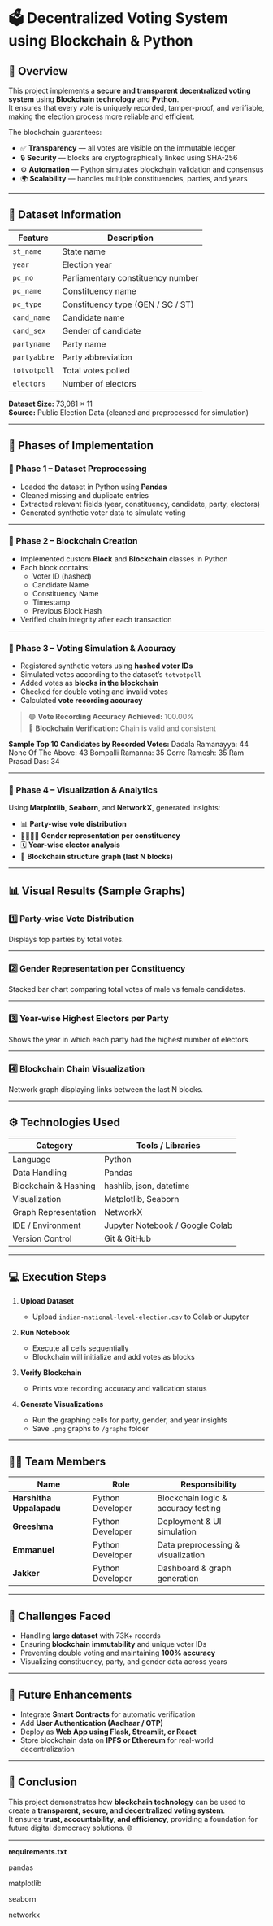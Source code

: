 # 🗳️ Decentralized Voting System using Blockchain & Python

## 📘 Overview
This project implements a **secure and transparent decentralized voting system** using **Blockchain technology** and **Python**.  
It ensures that every vote is uniquely recorded, tamper-proof, and verifiable, making the election process more reliable and efficient.

The blockchain guarantees:  
- ✅ **Transparency** — all votes are visible on the immutable ledger  
- 🔒 **Security** — blocks are cryptographically linked using SHA-256  
- ⚙️ **Automation** — Python simulates blockchain validation and consensus  
- 🌍 **Scalability** — handles multiple constituencies, parties, and years  

---

## 📂 Dataset Information

| Feature | Description |
|----------|-------------|
| `st_name` | State name |
| `year` | Election year |
| `pc_no` | Parliamentary constituency number |
| `pc_name` | Constituency name |
| `pc_type` | Constituency type (GEN / SC / ST) |
| `cand_name` | Candidate name |
| `cand_sex` | Gender of candidate |
| `partyname` | Party name |
| `partyabbre` | Party abbreviation |
| `totvotpoll` | Total votes polled |
| `electors` | Number of electors |

**Dataset Size:** 73,081 × 11  
**Source:** Public Election Data (cleaned and preprocessed for simulation)

---

## 🧮 Phases of Implementation

### 🔹 Phase 1 – Dataset Preprocessing
- Loaded the dataset in Python using **Pandas**  
- Cleaned missing and duplicate entries  
- Extracted relevant fields (year, constituency, candidate, party, electors)  
- Generated synthetic voter data to simulate voting

---

### 🔹 Phase 2 – Blockchain Creation
- Implemented custom **Block** and **Blockchain** classes in Python  
- Each block contains:
  - Voter ID (hashed)
  - Candidate Name
  - Constituency Name
  - Timestamp
  - Previous Block Hash  
- Verified chain integrity after each transaction

---

### 🔹 Phase 3 – Voting Simulation & Accuracy
- Registered synthetic voters using **hashed voter IDs**  
- Simulated votes according to the dataset’s `totvotpoll`  
- Added votes as **blocks in the blockchain**  
- Checked for double voting and invalid votes  
- Calculated **vote recording accuracy**  

> 🟢 **Vote Recording Accuracy Achieved:** 100.00%  
> 🔐 **Blockchain Verification:** Chain is valid and consistent  

**Sample Top 10 Candidates by Recorded Votes:**
Dadala Ramanayya: 44
None Of The Above: 43
Bompalli Ramanna: 35
Gorre Ramesh: 35
Ram Prasad Das: 34

---

### 🔹 Phase 4 – Visualization & Analytics
Using **Matplotlib**, **Seaborn**, and **NetworkX**, generated insights:

- 📊 **Party-wise vote distribution**
- 👩‍🦰👨‍🦱 **Gender representation per constituency**
- 🗓️ **Year-wise elector analysis**
- 🔗 **Blockchain structure graph (last N blocks)**

---

## 📊 Visual Results (Sample Graphs)

### 1️⃣ Party-wise Vote Distribution
Displays top parties by total votes.



---

### 2️⃣ Gender Representation per Constituency
Stacked bar chart comparing total votes of male vs female candidates.



---

### 3️⃣ Year-wise Highest Electors per Party
Shows the year in which each party had the highest number of electors.



---

### 4️⃣ Blockchain Chain Visualization
Network graph displaying links between the last N blocks.



---

## ⚙️ Technologies Used

| Category | Tools / Libraries |
|-----------|------------------|
| Language | Python |
| Data Handling | Pandas |
| Blockchain & Hashing | hashlib, json, datetime |
| Visualization | Matplotlib, Seaborn |
| Graph Representation | NetworkX |
| IDE / Environment | Jupyter Notebook / Google Colab |
| Version Control | Git & GitHub |

---

## 💻 Execution Steps

1. **Upload Dataset**
   - Upload `indian-national-level-election.csv` to Colab or Jupyter

2. **Run Notebook**
   - Execute all cells sequentially  
   - Blockchain will initialize and add votes as blocks

3. **Verify Blockchain**
   - Prints vote recording accuracy and validation status

4. **Generate Visualizations**
   - Run the graphing cells for party, gender, and year insights  
   - Save `.png` graphs to `/graphs` folder

---

## 🧑‍💻 Team Members

| Name | Role | Responsibility |
|------|------|----------------|
| **Harshitha Uppalapadu** | Python Developer | Blockchain logic & accuracy testing |
| **Greeshma** | Python Developer | Deployment & UI simulation |
| **Emmanuel** | Python Developer | Data preprocessing & visualization |
| **Jakker** | Python Developer | Dashboard & graph generation |

---

## 🧠 Challenges Faced
- Handling **large dataset** with 73K+ records  
- Ensuring **blockchain immutability** and unique voter IDs  
- Preventing double voting and maintaining **100% accuracy**  
- Visualizing constituency, party, and gender data across years

---

## 🚀 Future Enhancements
- Integrate **Smart Contracts** for automatic verification  
- Add **User Authentication (Aadhaar / OTP)**  
- Deploy as **Web App using Flask, Streamlit, or React**  
- Store blockchain data on **IPFS or Ethereum** for real-world decentralization

---

## 🏁 Conclusion
This project demonstrates how **blockchain technology** can be used to create a **transparent, secure, and decentralized voting system**.  
It ensures **trust, accountability, and efficiency**, providing a foundation for future digital democracy solutions. 🌐

---




**requirements.txt**

pandas

matplotlib

seaborn

networkx



